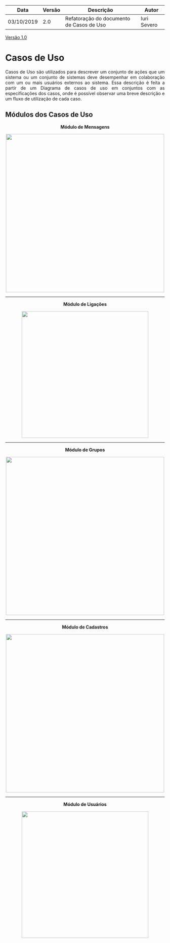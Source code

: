 | Data | Versão | Descrição | Autor |
| --- | --- | --- | --- |
| 03/10/2019 | 2.0 | Refatoração do documento de Casos de Uso | Iuri Severo |

[Versão 1.0](/docs/modeling/user_cases/user_casesv1.md)

# Casos de Uso
<p align="justify">
Casos de Uso são utilizados para descrever um conjunto de ações que um sistema ou um conjunto de sistemas deve desempenhar em colaboração com um ou mais usuários externos ao sistema. Essa descrição é feita a partir de um Diagrama de casos de uso em conjuntos com as especificações dos casos, onde é possível observar uma breve descrição e um fluxo de utilização de cada caso.
</p>

## Módulos dos Casos de Uso

<p align="center">
<b>Módulo de Mensagens</b>
</p>
<p align="center">
<a href="#/docs/modeling/user_cases/modulo_mensagens.md"><img src="docs/assets/img/modeling/uc_diagrams/UserCasesDiagram_Wire_Mensagens.png" lenght=500px height=500px></a>
</p>

------------------------------------------------------------------------

<p align="center">
<b>Módulo de Ligações</b>
</p>
<p align="center">
<a href="#/docs/modeling/user_cases/modulo_ligacoes.md"><img src="docs/assets/img/modeling/uc_diagrams/UserCasesDiagram_Wire_Ligacoes.png" lenght=400px height=400px></a>
</p>

------------------------------------------------------------------------

<p align="center">
<b>Módulo de Grupos</b>
</p>
<p align="center">
<a href="#/docs/modeling/user_cases/modulo_grupos.md"><img src="docs/assets/img/modeling/uc_diagrams/UserCasesDiagram_Wire_Grupos.png" lenght=500px height=500px></a>
</p>

------------------------------------------------------------------------

<p align="center">
<b>Módulo de Cadastros</b>
</p>
<p align="center">
<a href="#/docs/modeling/user_cases/modulo_cadastros.md"><img src="docs/assets/img/modeling/uc_diagrams/UserCasesDiagram_Wire_Cadastros.png" lenght=500px height=500px></a>
</p>

------------------------------------------------------------------------

<p align="center">
<b>Módulo de Usuários</b>
</p>
<p align="center">
<a href="#/docs/modeling/user_cases/modulo_usuarios.md"><img src="docs/assets/img/modeling/uc_diagrams/UserCasesDiagram_Wire_Usuarios.png" lenght=400px height=400px></a>
</p>